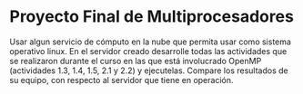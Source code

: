 # Proyecto Final de Multiprocesadores
Usar algun servicio de cómputo en la nube que permita usar como sistema operativo linux. 
En el servidor creado desarrolle todas las actividades que se realizaron durante el curso en las que está involucrado OpenMP  (actividades 1.3, 1.4, 1.5, 2.1 y 2.2) y ejecutelas. 
Compare los resultados de su equipo, con respecto al servidor que tiene en operación.

